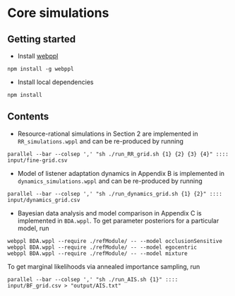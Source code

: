 Core simulations
===========

## Getting started

* Install [webppl](https://github.com/probmods/webppl)

```
npm install -g webppl
```

* Install local dependencies

```
npm install
```

## Contents

* Resource-rational simulations in Section 2 are implemented in `RR_simulations.wppl` and can be re-produced by running

```
parallel --bar --colsep ',' "sh ./run_RR_grid.sh {1} {2} {3} {4}" :::: input/fine-grid.csv
```

* Model of listener adaptation dynamics in Appendix B is implemented in `dynamics_simulations.wppl` and can be re-produced by running

```
parallel --bar --colsep ',' "sh ./run_dynamics_grid.sh {1} {2}" :::: input/dynamics_grid.csv
```

* Bayesian data analysis and model comparison in Appendix C is implemented in `BDA.wppl`. To get parameter posteriors for a particular model, run

```
webppl BDA.wppl --require ./refModule/ -- --model occlusionSensitive
webppl BDA.wppl --require ./refModule/ -- --model egocentric
webppl BDA.wppl --require ./refModule/ -- --model mixture
```

To get marginal likelihoods via annealed importance sampling, run

```
parallel --bar --colsep ',' "sh ./run_AIS.sh {1}" :::: input/BF_grid.csv > "output/AIS.txt"
```
